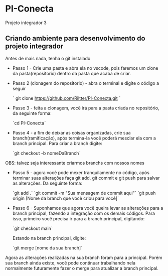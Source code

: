 # PI-Conecta
Projeto integrador 3

## Criando ambiente para desenvolvimento do projeto integrador

Antes de mais nada, tenha o git instalado

* Passo 1 -  Crie uma pasta e abra ela no vscode, pois faremos um clone da pasta(repositorio) dentro da pasta que acaba de criar.


* Passo 2 (clonagem do repositorio) - abra o terminal e digite o código a seguir

	ˋ git clone https://github.com/Riltter/PI-Conecta.git ˋ

* Passo 3 - feita a clonagem, você irá para a pasta criada no repositório, da seguinte forma:

	ˋcd PI-Conectaˋ

* Passo 4 - a fim de deixar as coisas organizadas, crie sua branch(ramificação), após termina-la você poderá mesclar ela com a branch principal. Para criar a branch digite:

	ˋgit checkout -b nomeDaBranchˋ

OBS: talvez seja interessante criarmos branchs com nossos nomes

* Passo 5 - agora você pode mexer tranquilamente no código, após terminar suas alterações faça git add, git commit e git push para salvar as alterações. Da seguinte forma:

	ˋgit add .ˋ
	ˋgit commit -m "Sua mensagem de commit aqui"ˋ
	ˋgit push origin [Nome da branch que você criou para você]ˋ

* Passo 6 - Suponhamos que agora você queira levar as alterações para a branch principal, fazendo a integração com os demais códigos. Para isso, primeiro você precisa ir para a branch principal, digitando:

	ˋgit checkout mainˋ

	Estando na branch principal, digite:

	ˋgit merge [nome da sua branch]ˋ

Agora as alterações realizadas na sua branch foram para a principal. Porém sua branch ainda existe, você pode continuar trabalhando nela normalmente futuramente fazer o merge para atualizar a branch principal.


